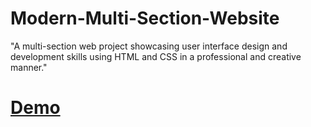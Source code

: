 # Modern-Multi-Section-Website
"A multi-section web project showcasing user interface design and development skills using HTML and CSS in a professional and creative manner."



# [Demo](https://ahmedhamdy678.github.io/Modern-Multi-Section-Website/)
